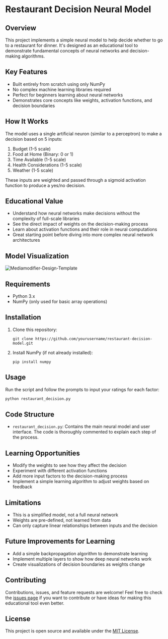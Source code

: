 # Restaurant Decision Neural Model

## Overview
This project implements a simple neural model to help decide whether to go to a restaurant for dinner. It's designed as an educational tool to demonstrate fundamental concepts of neural networks and decision-making algorithms.

## Key Features
- Built entirely from scratch using only NumPy
- No complex machine learning libraries required
- Perfect for beginners learning about neural networks
- Demonstrates core concepts like weights, activation functions, and decision boundaries

## How It Works
The model uses a single artificial neuron (similar to a perceptron) to make a decision based on 5 inputs:

1. Budget (1-5 scale)
2. Food at Home (Binary: 0 or 1)
3. Time Available (1-5 scale)
4. Health Considerations (1-5 scale)
5. Weather (1-5 scale)

These inputs are weighted and passed through a sigmoid activation function to produce a yes/no decision.

## Educational Value
- Understand how neural networks make decisions without the complexity of full-scale libraries
- See the direct impact of weights on the decision-making process
- Learn about activation functions and their role in neural computations
- Great starting point before diving into more complex neural network architectures

## Model Visualization

![Mediamodifier-Design-Template](https://github.com/user-attachments/assets/6eab836a-631b-4636-b235-346366d7aa5f)

## Requirements
- Python 3.x
- NumPy (only used for basic array operations)

## Installation
1. Clone this repository:
   ```
   git clone https://github.com/yourusername/restaurant-decision-model.git
   ```
2. Install NumPy (if not already installed):
   ```
   pip install numpy
   ```

## Usage
Run the script and follow the prompts to input your ratings for each factor:

```python
python restaurant_decision.py
```

## Code Structure
- `restaurant_decision.py`: Contains the main neural model and user interface. The code is thoroughly commented to explain each step of the process.

## Learning Opportunities
- Modify the weights to see how they affect the decision
- Experiment with different activation functions
- Add more input factors to the decision-making process
- Implement a simple learning algorithm to adjust weights based on feedback

## Limitations
- This is a simplified model, not a full neural network
- Weights are pre-defined, not learned from data
- Can only capture linear relationships between inputs and the decision

## Future Improvements for Learning
- Add a simple backpropagation algorithm to demonstrate learning
- Implement multiple layers to show how deep neural networks work
- Create visualizations of decision boundaries as weights change

## Contributing
Contributions, issues, and feature requests are welcome! Feel free to check the [issues page](https://github.com/yourusername/restaurant-decision-model/issues) if you want to contribute or have ideas for making this educational tool even better.

## License
This project is open source and available under the [MIT License](LICENSE.md).

